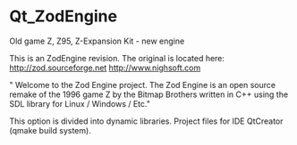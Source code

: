 # Qt_ZodEngine
Old game Z, Z95, Z-Expansion Kit - new engine

This is an ZodEngine revision.
The original is located here:
http://zod.sourceforge.net  http://www.nighsoft.com

" Welcome to the Zod Engine project. The Zod Engine is an open source remake of the 1996 game Z by the Bitmap Brothers written in C++ using the SDL library for Linux / Windows / Etc."

This option is divided into dynamic libraries. Project files for IDE QtCreator (qmake build system).

